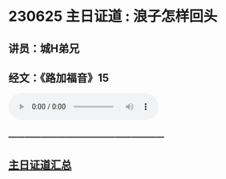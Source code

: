 # 230625 主日证道 : 浪子怎样回头
## 讲员：城H弟兄
## 经文：《路加福音》15

<audio controls src="./230625.mp3"></audio>






### ———————————————————

## [主日证道汇总](https://nccchurch.github.io/Sermons/)

